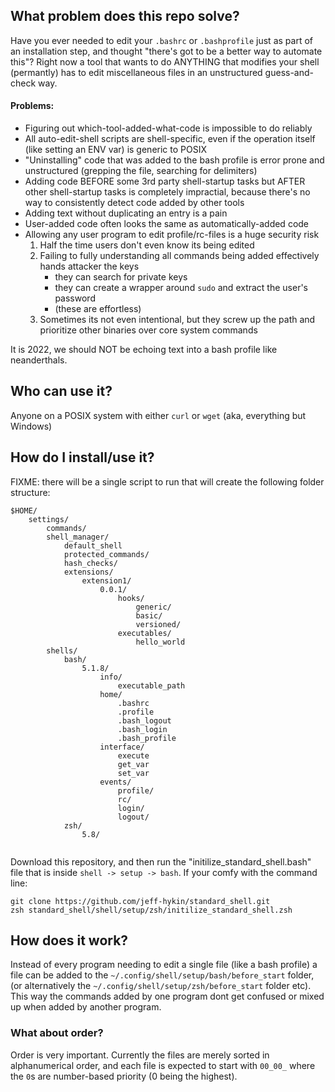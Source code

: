 ## What problem does this repo solve?

Have you ever needed to edit your `.bashrc` or `.bashprofile` just as part of an installation step, and thought "there's got to be a better way to automate this"?
Right now a tool that wants to do ANYTHING that modifies your shell (permantly) has to edit miscellaneous files in an unstructured guess-and-check way.

#### Problems:
- Figuring out which-tool-added-what-code is impossible to do reliably
- All auto-edit-shell scripts are shell-specific, even if the operation itself (like setting an ENV var) is generic to POSIX
- "Uninstalling" code that was added to the bash profile is error prone and unstructured (grepping the file, searching for delimiters)
- Adding code BEFORE some 3rd party shell-startup tasks but AFTER other shell-startup tasks is completely impractial, because there's no way to consistently detect code added by other tools
- Adding text without duplicating an entry is a pain
- User-added code often looks the same as automatically-added code
- Allowing any user program to edit profile/rc-files is a huge security risk 
    1. Half the time users don't even know its being edited
    2. Failing to fully understanding all commands being added effectively hands attacker the keys
        - they can search for private keys
        - they can create a wrapper around `sudo` and extract the user's password
        - (these are effortless)
    3. Sometimes its not even intentional, but they screw up the path and prioritize other binaries over core system commands


It is 2022, we should NOT be echoing text into a bash profile like neanderthals.

## Who can use it?
Anyone on a POSIX system with either `curl` or `wget` (aka, everything but Windows)

## How do I install/use it?

FIXME: there will be a single script to run that will create the following folder structure:

```
$HOME/
    settings/
        commands/
        shell_manager/
            default_shell
            protected_commands/
            hash_checks/
            extensions/
                extension1/
                    0.0.1/
                        hooks/
                            generic/
                            basic/
                            versioned/
                        executables/
                            hello_world
        shells/
            bash/
                5.1.8/
                    info/
                        executable_path
                    home/
                        .bashrc
                        .profile
                        .bash_logout
                        .bash_login
                        .bash_profile
                    interface/
                        execute
                        get_var
                        set_var
                    events/
                        profile/
                        rc/
                        login/
                        logout/
            zsh/
                5.8/
            
```


Download this repository, and then run the "initilize_standard_shell.bash" file that is inside `shell -> setup -> bash`. If your comfy with the command line:
```
git clone https://github.com/jeff-hykin/standard_shell.git
zsh standard_shell/shell/setup/zsh/initilize_standard_shell.zsh
```

## How does it work?
Instead of every program needing to edit a single file (like a bash profile) a file can be added to the `~/.config/shell/setup/bash/before_start` folder, (or alternatively the `~/.config/shell/setup/zsh/before_start` folder etc). This way the commands added by one program dont get confused or mixed up when added by another program.

### What about order? 
Order is very important. Currently the files are merely sorted in alphanumerical order, and each file is expected to start with `00_00_` where the `0`s are number-based priority (0 being the highest).